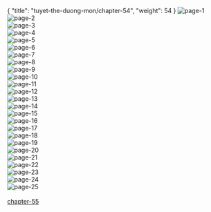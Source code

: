 { "title": "tuyet-the-duong-mon/chapter-54", "weight": 54 }
<img src="tuyet-the-duong-mon_0054_01-885696589ec59a87c9b4d7eec2c79c0e.webp" alt="page-1" origin="http://1.bp.blogspot.com/-y8TayR7RuEY/VijKwiT_zZI/AAAAAAAA5IE/mbaS6GPFDkk/s1600/1.jpg?imgmax=0"><br/>
<img src="tuyet-the-duong-mon_0054_02-7aad87a37b459ef34cd751ac02dac025.webp" alt="page-2" origin="http://1.bp.blogspot.com/-iLZxoKUa9NE/VijK40vY5bI/AAAAAAAA5J8/Grk5r83O61Y/s1600/2.jpg?imgmax=0"><br/>
<img src="tuyet-the-duong-mon_0054_03-920a2ab3b450cbf30e9a06baf05e004f.webp" alt="page-3" origin="http://1.bp.blogspot.com/-Ejmyy7ooBbk/VijK7HZetMI/AAAAAAAA5KQ/0FhaGx4gpW4/s1600/3.jpg?imgmax=0"><br/>
<img src="tuyet-the-duong-mon_0054_04-367311f1fbbfbf10f0bd31b2e2b7b63a.webp" alt="page-4" origin="http://1.bp.blogspot.com/-BS7zNaCSwig/VijK7qzqVmI/AAAAAAAA5KY/cmdCa4f8LU0/s1600/4.jpg?imgmax=0"><br/>
<img src="tuyet-the-duong-mon_0054_05-f5d6828482a4c732245af912b2624da2.webp" alt="page-5" origin="http://1.bp.blogspot.com/-_zpkp8sbb3M/VijK8GARigI/AAAAAAAA5Kk/q257FSCl-3g/s1600/5.jpg?imgmax=0"><br/>
<img src="tuyet-the-duong-mon_0054_06-b950dd80282b92f48a4fee8315d26cf2.webp" alt="page-6" origin="http://1.bp.blogspot.com/-CDrzk7DNDGM/VijK8x4QqsI/AAAAAAAA5Kw/WcaCijEnWbA/s1600/6.jpg?imgmax=0"><br/>
<img src="tuyet-the-duong-mon_0054_07-6fd5b700fea382881a08c903f48fb3f9.webp" alt="page-7" origin="http://1.bp.blogspot.com/-4g1Z4nzrAvk/VijK9I74BbI/AAAAAAAA5K0/1dtHVPLVvb8/s1600/7.jpg?imgmax=0"><br/>
<img src="tuyet-the-duong-mon_0054_08-6dbc9732691150f337116523b21eb108.webp" alt="page-8" origin="http://1.bp.blogspot.com/-siLLUXvr9As/VijK9ftvNQI/AAAAAAAA5K8/L_5MmZcsesQ/s1600/8.jpg?imgmax=0"><br/>
<img src="tuyet-the-duong-mon_0054_09-caec141c72a658c7131ea194ed0564ab.webp" alt="page-9" origin="http://1.bp.blogspot.com/-YyfHiuGsEtQ/VijK-K4y4AI/AAAAAAAA5LI/BiknixsdeAM/s1600/9.jpg?imgmax=0"><br/>
<img src="tuyet-the-duong-mon_0054_10-df7652fdec9853525ec857ea23d608de.webp" alt="page-10" origin="http://1.bp.blogspot.com/-2CVXLCrsnjU/VijKw7baW2I/AAAAAAAA5II/8F9rMRBHKns/s1600/10.jpg?imgmax=0"><br/>
<img src="tuyet-the-duong-mon_0054_11-e3b8ad738f24420be471de26f110c39e.webp" alt="page-11" origin="http://1.bp.blogspot.com/-7gZM1vFjNeo/VijKyFRj_mI/AAAAAAAA5Ic/Kw82u2OA2l0/s1600/11.jpg?imgmax=0"><br/>
<img src="tuyet-the-duong-mon_0054_12-0c5e2bea098cb8e45710c8fbfc38eeb5.webp" alt="page-12" origin="http://1.bp.blogspot.com/-lNFhQl2GqtM/VijKyuCUT1I/AAAAAAAA5Ig/8FMWPQxJkHI/s1600/12.jpg?imgmax=0"><br/>
<img src="tuyet-the-duong-mon_0054_13-d1c0dc697e34a3b06c95179619968ee6.webp" alt="page-13" origin="http://1.bp.blogspot.com/-VhQeb1QO8YQ/VijKylD-jtI/AAAAAAAA5Ik/XAMYwb4KA08/s1600/13.jpg?imgmax=0"><br/>
<img src="tuyet-the-duong-mon_0054_14-0c65d7f1142a841742d0294b1554646a.webp" alt="page-14" origin="http://1.bp.blogspot.com/-7uMpKzYfCBI/VijKzd9Up_I/AAAAAAAA5Is/WSLlmO6Ar6g/s1600/14.jpg?imgmax=0"><br/>
<img src="tuyet-the-duong-mon_0054_15-67a4a8cff00c8e3ac87ddfe2ad26550f.webp" alt="page-15" origin="http://1.bp.blogspot.com/-mwIVd-cb33k/VijK0ZWEC2I/AAAAAAAA5JE/r8CND1F6luA/s1600/15.jpg?imgmax=0"><br/>
<img src="tuyet-the-duong-mon_0054_16-3eac7d962fa4057bc92c7ecd3e4adec1.webp" alt="page-16" origin="http://1.bp.blogspot.com/-KiKvuvugzaM/VijK0V3HMMI/AAAAAAAA5I8/6b52KhiCBP4/s1600/16.jpg?imgmax=0"><br/>
<img src="tuyet-the-duong-mon_0054_17-bd0f6e9d6332465c2a1a6959bff1b02c.webp" alt="page-17" origin="http://1.bp.blogspot.com/-MH5SrOmd5uY/VijK0r_Mk-I/AAAAAAAA5JA/pnNMOl65qTw/s1600/17.jpg?imgmax=0"><br/>
<img src="tuyet-the-duong-mon_0054_18-66e7dcf6b896c7170ad48676ce2b7139.webp" alt="page-18" origin="http://1.bp.blogspot.com/-xR7BCE9VbGU/VijK1qt3afI/AAAAAAAA5JM/bH_xMphrcR0/s1600/18.jpg?imgmax=0"><br/>
<img src="tuyet-the-duong-mon_0054_19-b2245940187b3a7f10893d6c478ef300.webp" alt="page-19" origin="http://1.bp.blogspot.com/-VrxiYnmvf1k/VijK2Azi_mI/AAAAAAAA5JY/8dp7EHey3J8/s1600/19.jpg?imgmax=0"><br/>
<img src="tuyet-the-duong-mon_0054_20-00e29b7d9e2e0097ea974436f7a46880.webp" alt="page-20" origin="http://1.bp.blogspot.com/-cB-30rARwj8/VijK3qzmsZI/AAAAAAAA5Jk/X52JM9pUpfQ/s1600/20.jpg?imgmax=0"><br/>
<img src="tuyet-the-duong-mon_0054_21-17d6ce6aae4ba0dc379145d987e2d082.webp" alt="page-21" origin="http://1.bp.blogspot.com/-tAgo7XWe6MQ/VijK3iidwtI/AAAAAAAA5Jo/fP-zPM0ibC8/s1600/21.jpg?imgmax=0"><br/>
<img src="tuyet-the-duong-mon_0054_22-8ca7ae60691e0bed1f6715483ee4cb2d.webp" alt="page-22" origin="http://1.bp.blogspot.com/-Usk_gBgWV7g/VijK5Pe5URI/AAAAAAAA5J4/j0nO6s_6D6A/s1600/22.jpg?imgmax=0"><br/>
<img src="tuyet-the-duong-mon_0054_23-44f54864d3915bde2ead0967a736ae09.webp" alt="page-23" origin="http://1.bp.blogspot.com/-t4wTK8KafEI/VijK5f2tS4I/AAAAAAAA5J0/iyr_SDGt3MQ/s1600/23.jpg?imgmax=0"><br/>
<img src="tuyet-the-duong-mon_0054_24-4ad544d3783d8fe2734ab8d3df15e6bc.webp" alt="page-24" origin="http://1.bp.blogspot.com/-r91JCiIL3ME/VijK6XgQnYI/AAAAAAAA5KE/w0E0M9Gu5sQ/s1600/24.jpg?imgmax=0"><br/>
<img src="tuyet-the-duong-mon_0054_25-92108e9fe33d4aca560375de6f76236d.webp" alt="page-25" origin="http://1.bp.blogspot.com/-4rMPeEPO0BI/VijK7Ip88NI/AAAAAAAA5KU/smwPnlI90Zw/s1600/25.jpg?imgmax=0"><br/>
<br/><a class="nextchap" href="/tuyet-the-duong-mon/chapter-55">chapter-55</a>
